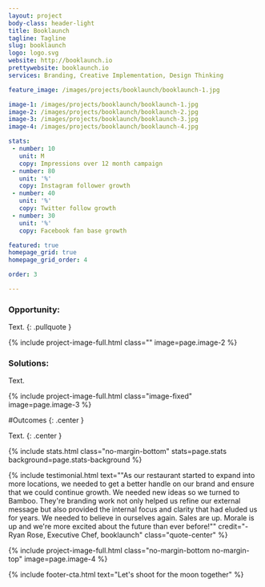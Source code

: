 ```yaml
---
layout: project
body-class: header-light
title: Booklaunch
tagline: Tagline
slug: booklaunch
logo: logo.svg
website: http://booklaunch.io
prettywebsite: booklaunch.io
services: Branding, Creative Implementation, Design Thinking

feature_image: /images/projects/booklaunch/booklaunch-1.jpg

image-1: /images/projects/booklaunch/booklaunch-1.jpg
image-2: /images/projects/booklaunch/booklaunch-2.jpg
image-3: /images/projects/booklaunch/booklaunch-3.jpg
image-4: /images/projects/booklaunch/booklaunch-4.jpg

stats:
 - number: 10
   unit: M
   copy: Impressions over 12 month campaign
 - number: 80
   unit: '%'
   copy: Instagram follower growth
 - number: 40
   unit: '%'
   copy: Twitter follow growth
 - number: 30
   unit: '%'
   copy: Facebook fan base growth

featured: true
homepage_grid: true
homepage_grid_order: 4

order: 3

---
```


### Opportunity:
Text. 
{: .pullquote }

{% include project-image-full.html class="" image=page.image-2 %}

### Solutions:
Text.

{% include project-image-full.html class="image-fixed" image=page.image-3 %}

#Outcomes
{: .center }

Text.
{: .center } 

{% include stats.html class="no-margin-bottom" stats=page.stats background=page.stats-background %}

{% include testimonial.html text="\"As our restaurant started to expand into more locations, we needed to get a better handle on our brand and ensure that we could continue growth. We needed new ideas so we turned to Bamboo. They're branding work not only helped us refine our external message but also provided the internal focus and clarity that had eluded us for years. We needed to believe in ourselves again. Sales are up. Morale is up and we're more excited about the future than ever before!\"" credit="-Ryan Rose, Executive Chef, booklaunch" class="quote-center" %}

{% include project-image-full.html class="no-margin-bottom no-margin-top" image=page.image-4 %}

{% include footer-cta.html text="Let's shoot for the moon together" %}
